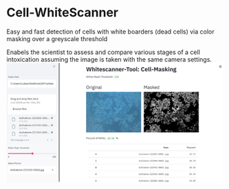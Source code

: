 # Cell-WhiteScanner
Easy and fast detection of cells with white boarders (dead cells) via color masking over a greyscale threshold

Enabels the scientist to assess and compare various stages of a cell intoxication assuming the image is taken with the same camera settings.
![Screenshot](Screenshot.jpg)
